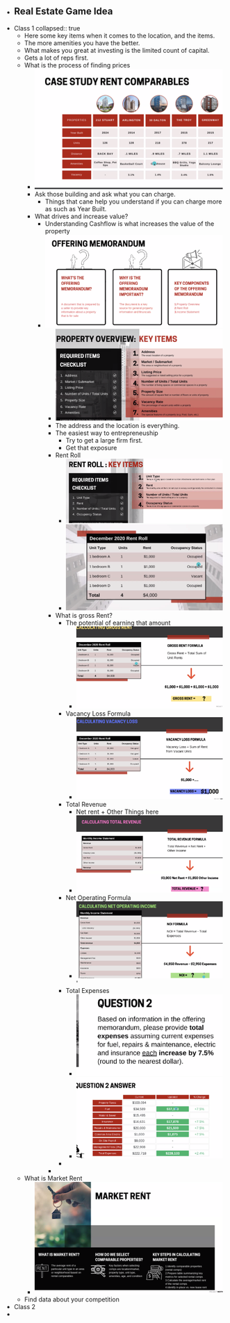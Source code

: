 - Real Estate Game Idea
	-
- Class 1
  collapsed:: true
	- Here some key items when it comes to the location, and the items.
	- The more amenities you have the better.
	- What makes you great at investing is the limited count of capital.
	- Gets a lot of reps first.
	- What is the process of finding prices
		- ![image.png](../assets/image_1716645310518_0.png)
		- Ask those building and ask what you can charge.
			- Things that cane help you understand if you can charge more as such as Year Built.
		- What drives and increase value?
			- Understanding Cashflow is what increases the value of the property
			- ![image.png](../assets/image_1716646219995_0.png)
				- ![image.png](../assets/image_1716646255591_0.png)
				- The address and the location is everything.
				- The easiest way to entrepreneuship
					- Try to get a large firm first.
					- Get that exposure
				- Rent Roll
					- ![image.png](../assets/image_1716646808836_0.png)
					- ![image.png](../assets/image_1716646816439_0.png)
				- What is gross Rent?
					- The potential of earning that amount
						- ![image.png](../assets/image_1716646975362_0.png)
					- Vacancy Loss Formula
						- ![image.png](../assets/image_1716646990337_0.png)
					- Total Revenue
						- Net rent + Other Things here
						- ![image.png](../assets/image_1716647027698_0.png)
					- Net Operating Formula
						- ![image.png](../assets/image_1716647071034_0.png)'
					- Total Expenses
						- ![image.png](../assets/image_1716647919026_0.png)
						- ![image.png](../assets/image_1716647926554_0.png)
					-
				-
	- What is Market Rent
		- ![image.png](../assets/image_1716645281185_0.png)
	- Find data about your competition
- Class 2
-